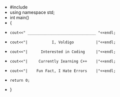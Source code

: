 - #include<iostream>                                 
- using namespace std;                               
- int main()                                          
- {                                                  
-     cout<<" _______________________________ "<<endl;
-     cout<<"|           I, Voldigo          |"<<endl;
-     cout<<"|      Interested in Coding     |"<<endl;
-     cout<<"|     Currently Iearning C++    |"<<endl;
-     cout<<"|    Fun Fact, I Hate Errors    |"<<endl;
-     return 0;
- }

